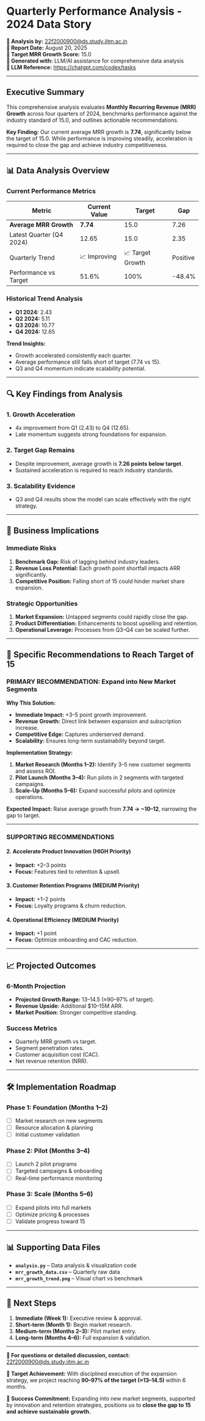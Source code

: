 # Quarterly Performance Analysis - 2024 Data Story

**📧 Analysis by:** 22f2000900@ds.study.iitm.ac.in  
**📅 Report Date:** August 20, 2025  
**🎯 Target MRR Growth Score:** 15.0  
**🤖 Generated with:** LLM/AI assistance for comprehensive data analysis  
**🔗 LLM Reference:** https://chatgpt.com/codex/tasks  

---

## Executive Summary

This comprehensive analysis evaluates **Monthly Recurring Revenue (MRR) Growth** across four quarters of 2024, benchmarks performance against the industry standard of 15.0, and outlines actionable recommendations.  

**Key Finding:** Our current average MRR growth is **7.74**, significantly below the target of 15.0. While performance is improving steadily, acceleration is required to close the gap and achieve industry competitiveness.  

---

## 📊 Data Analysis Overview

### Current Performance Metrics

| Metric | Current Value | Target | Gap |
|--------|---------------|--------|-----|
| **Average MRR Growth** | **7.74** | 15.0 | 7.26 |
| Latest Quarter (Q4 2024) | 12.65 | 15.0 | 2.35 |
| Quarterly Trend | 📈 Improving | 📈 Target Growth | Positive |
| Performance vs Target | 51.6% | 100% | -48.4% |

### Historical Trend Analysis

- **Q1 2024:** 2.43  
- **Q2 2024:** 5.11  
- **Q3 2024:** 10.77  
- **Q4 2024:** 12.65  

**Trend Insights:**
- Growth accelerated consistently each quarter.  
- Average performance still falls short of target (7.74 vs 15).  
- Q3 and Q4 momentum indicate scalability potential.  

---

## 🔍 Key Findings from Analysis

### 1. Growth Acceleration
- 4x improvement from Q1 (2.43) to Q4 (12.65).  
- Late momentum suggests strong foundations for expansion.  

### 2. Target Gap Remains
- Despite improvement, average growth is **7.26 points below target**.  
- Sustained acceleration is required to reach industry standards.  

### 3. Scalability Evidence
- Q3 and Q4 results show the model can scale effectively with the right strategy.  

---

## 💼 Business Implications

### Immediate Risks
1. **Benchmark Gap:** Risk of lagging behind industry leaders.  
2. **Revenue Loss Potential:** Each growth point shortfall impacts ARR significantly.  
3. **Competitive Position:** Falling short of 15 could hinder market share expansion.  

### Strategic Opportunities
1. **Market Expansion:** Untapped segments could rapidly close the gap.  
2. **Product Differentiation:** Enhancements to boost upselling and retention.  
3. **Operational Leverage:** Processes from Q3–Q4 can be scaled further.  

---

## 🎯 Specific Recommendations to Reach Target of 15

### PRIMARY RECOMMENDATION: Expand into New Market Segments

**Why This Solution:**
- **Immediate Impact:** +3–5 point growth improvement.  
- **Revenue Growth:** Direct link between expansion and subscription increase.  
- **Competitive Edge:** Captures underserved demand.  
- **Scalability:** Ensures long-term sustainability beyond target.  

**Implementation Strategy:**
1. **Market Research (Months 1–2):** Identify 3–5 new customer segments and assess ROI.  
2. **Pilot Launch (Months 3–4):** Run pilots in 2 segments with targeted campaigns.  
3. **Scale-Up (Months 5–6):** Expand successful pilots and optimize operations.  

**Expected Impact:** Raise average growth from **7.74 → ~10–12**, narrowing the gap to target.  

---

### SUPPORTING RECOMMENDATIONS

#### 2. Accelerate Product Innovation (HIGH Priority)  
- **Impact:** +2–3 points  
- **Focus:** Features tied to retention & upsell.  

#### 3. Customer Retention Programs (MEDIUM Priority)  
- **Impact:** +1–2 points  
- **Focus:** Loyalty programs & churn reduction.  

#### 4. Operational Efficiency (MEDIUM Priority)  
- **Impact:** +1 point  
- **Focus:** Optimize onboarding and CAC reduction.  

---

## 📈 Projected Outcomes

### 6-Month Projection
- **Projected Growth Range:** 13–14.5 (≈90–97% of target).  
- **Revenue Upside:** Additional $10–15M ARR.  
- **Market Position:** Stronger competitive standing.  

### Success Metrics
- Quarterly MRR growth vs target.  
- Segment penetration rates.  
- Customer acquisition cost (CAC).  
- Net revenue retention (NRR).  

---

## 🛠️ Implementation Roadmap

### Phase 1: Foundation (Months 1–2)
- [ ] Market research on new segments  
- [ ] Resource allocation & planning  
- [ ] Initial customer validation  

### Phase 2: Pilot (Months 3–4)
- [ ] Launch 2 pilot programs  
- [ ] Targeted campaigns & onboarding  
- [ ] Real-time performance monitoring  

### Phase 3: Scale (Months 5–6)
- [ ] Expand pilots into full markets  
- [ ] Optimize pricing & processes  
- [ ] Validate progress toward 15  

---

## 📊 Supporting Data Files

- **`analysis.py`** – Data analysis & visualization code  
- **`mrr_growth_data.csv`** – Quarterly raw data  
- **`mrr_growth_trend.png`** – Visual chart vs benchmark  

---

## 🔄 Next Steps

1. **Immediate (Week 1):** Executive review & approval.  
2. **Short-term (Month 1):** Begin market research.  
3. **Medium-term (Months 2–3):** Pilot market entry.  
4. **Long-term (Months 4–6):** Full expansion & validation.  

---

**📧 For questions or detailed discussion, contact:** 22f2000900@ds.study.iitm.ac.in  

**🎯 Target Achievement:** With disciplined execution of the expansion strategy, we project reaching **90–97% of the target (≈13–14.5)** within 6 months.  

**🚀 Success Commitment:** Expanding into new market segments, supported by innovation and retention strategies, positions us to **close the gap to 15 and achieve sustainable growth.**  
